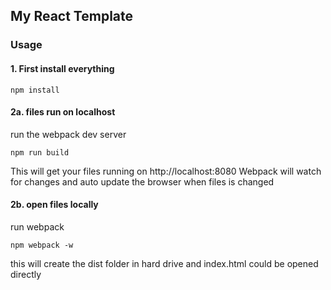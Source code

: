 ## My React Template


### Usage 
#### 1. First install everything

```
npm install

```


#### 2a. files run on localhost
run the webpack dev server

```
npm run build

```
This will get your files running on http://localhost:8080
Webpack will watch for changes and auto update the browser when files is changed


#### 2b. open files locally
run webpack

```
npm webpack -w

```
this will create the dist folder in hard drive and index.html could be opened directly
